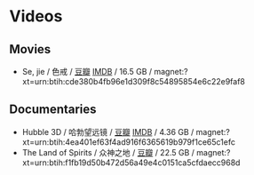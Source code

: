 # Videos

## Movies

- Se, jie / 色戒 / [豆瓣](https://movie.douban.com/subject/1828115/) [IMDB](https://www.imdb.com/title/tt0808357/) / 16.5 GB / magnet:?xt=urn:btih:cde380b4fb96e1d309f8c54895854e6c22e9faf8

## Documentaries

- Hubble 3D / 哈勃望远镜 / [豆瓣](https://movie.douban.com/subject/3725324/) [IMDB](https://www.imdb.com/title/tt1433813/) / 4.36 GB / magnet:?xt=urn:btih:4ea401ef63f4ad916f6365619b979f1ce65c1efc
- The Land of Spirits / 众神之地 / [豆瓣](https://movie.douban.com/subject/35136799/) / 22.5 GB / magnet:?xt=urn:btih:f1fb19d50b472d56a49e4c0151ca5cfdaecc968d
